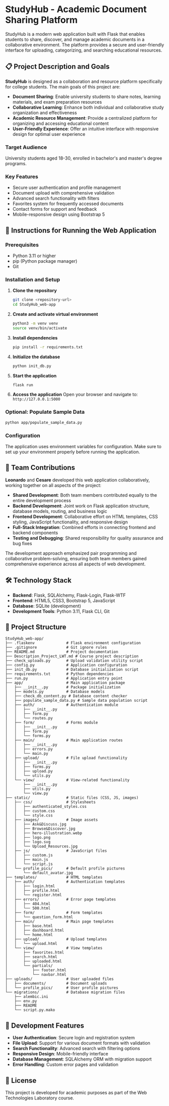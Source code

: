 # StudyHub - Academic Document Sharing Platform

StudyHub is a modern web application built with Flask that enables students to share, discover, and manage academic documents in a collaborative environment. The platform provides a secure and user-friendly interface for uploading, categorizing, and searching educational resources.

## 📋 Project Description and Goals

**StudyHub** is designed as a collaboration and resource platform specifically for college students. The main goals of this project are:

- **Document Sharing**: Enable university students to share notes, learning materials, and exam preparation resources
- **Collaborative Learning**: Enhance both individual and collaborative study organization and effectiveness
- **Academic Resource Management**: Provide a centralized platform for organizing and accessing educational content
- **User-Friendly Experience**: Offer an intuitive interface with responsive design for optimal user experience

### Target Audience
University students aged 18-30, enrolled in bachelor's and master's degree programs.

### Key Features
- Secure user authentication and profile management
- Document upload with comprehensive validation
- Advanced search functionality with filters
- Favorites system for frequently accessed documents
- Contact forms for support and feedback
- Mobile-responsive design using Bootstrap 5

## 🚀 Instructions for Running the Web Application

### Prerequisites
- Python 3.11 or higher
- pip (Python package manager)
- Git

### Installation and Setup

1. **Clone the repository**
   ```bash
   git clone <repository-url>
   cd StudyHub_web-app
   ```

2. **Create and activate virtual environment**
   ```bash
   python3 -m venv venv
   source venv/bin/activate
   ```

3. **Install dependencies**
   ```bash
   pip install -r requirements.txt
   ```

4. **Initialize the database**
   ```bash
   python init_db.py
   ```

5. **Start the application**
   ```bash
   flask run
   ```
 
6. **Access the application**
   Open your browser and navigate to: `http://127.0.0.1:5000`

### Optional: Populate Sample Data
```bash
python app/populate_sample_data.py
```

### Configuration
The application uses environment variables for configuration. Make sure to set up your environment properly before running the application.

## 👥 Team Contributions

**Leonardo** and **Cesare** developed this web application collaboratively, working together on all aspects of the project:

- **Shared Development**: Both team members contributed equally to the entire development process
- **Backend Development**: Joint work on Flask application structure, database models, routing, and business logic
- **Frontend Development**: Collaborative effort on HTML templates, CSS styling, JavaScript functionality, and responsive design
- **Full-Stack Integration**: Combined efforts in connecting frontend and backend components
- **Testing and Debugging**: Shared responsibility for quality assurance and bug fixes

The development approach emphasized pair programming and collaborative problem-solving, ensuring both team members gained comprehensive experience across all aspects of web development.

## 🛠️ Technology Stack

- **Backend**: Flask, SQLAlchemy, Flask-Login, Flask-WTF
- **Frontend**: HTML5, CSS3, Bootstrap 5, JavaScript
- **Database**: SQLite (development)
- **Development Tools**: Python 3.11, Flask CLI, Git

## 📁 Project Structure

```
StudyHub_web-app/
├── .flaskenv              # Flask environment configuration
├── .gitignore             # Git ignore rules
├── README.md              # Project documentation
├── Description_Project_LWT.md # Course project description
├── check_uploads.py       # Upload validation utility script
├── config.py              # Application configuration
├── init_db.py             # Database initialization script
├── requirements.txt       # Python dependencies
├── run.py                 # Application entry point
├── app/                   # Main application package
│   ├── __init__.py        # Package initialization
│   ├── models.py          # Database models
│   ├── check_db_content.py # Database content checker
│   ├── populate_sample_data.py # Sample data population script
│   ├── auth/              # Authentication module
│   │   ├── __init__.py
│   │   ├── form.py
│   │   └── routes.py
│   ├── form/              # Forms module
│   │   ├── __init__.py
│   │   ├── form.py
│   │   └── forms.py
│   ├── main/              # Main application routes
│   │   ├── __init__.py
│   │   ├── errors.py
│   │   └── main.py
│   ├── upload/            # File upload functionality
│   │   ├── __init__.py
│   │   ├── forms.py
│   │   ├── upload.py
│   │   └── utils.py
│   └── view/              # View-related functionality
│       ├── __init__.py
│       ├── utils.py
│       └── view.py
├── static/                # Static files (CSS, JS, images)
│   ├── css/               # Stylesheets
│   │   ├── authenticated_styles.css
│   │   ├── custom.css
│   │   └── style.css
│   ├── images/            # Image assets
│   │   ├── Ask&Discuss.jpg
│   │   ├── Browse&Discover.jpg
│   │   ├── hero-illustration.webp
│   │   ├── logo.png
│   │   ├── logo.svg
│   │   └── Upload_Resources.jpg
│   ├── js/                # JavaScript files
│   │   ├── custom.js
│   │   ├── main.js
│   │   └── script.js
│   └── profile_pics/      # Default profile pictures
│       └── default_avatar.jpg
├── templates/             # HTML templates
│   ├── auth/              # Authentication templates
│   │   ├── login.html
│   │   ├── profile.html
│   │   └── register.html
│   ├── errors/            # Error page templates
│   │   ├── 404.html
│   │   └── 500.html
│   ├── form/              # Form templates
│   │   └── question_form.html
│   ├── main/              # Main page templates
│   │   ├── base.html
│   │   ├── dashboard.html
│   │   └── home.html
│   ├── upload/            # Upload templates
│   │   └── upload.html
│   └── view/              # View templates
│       ├── favorites.html
│       ├── search.html
│       ├── uploaded.html
│       └── partials/
│           ├── footer.html
│           └── navbar.html
├── uploads/               # User uploaded files
│   ├── documents/         # Document uploads
│   └── profile_pics/      # User profile pictures
└── migrations/            # Database migration files
    ├── alembic.ini
    ├── env.py
    ├── README
    └── script.py.mako
```

## 🔧 Development Features

- **User Authentication**: Secure login and registration system
- **File Upload**: Support for various document formats with validation
- **Search Functionality**: Advanced search with filtering options
- **Responsive Design**: Mobile-friendly interface
- **Database Management**: SQLAlchemy ORM with migration support
- **Error Handling**: Custom error pages and validation

## 📄 License

This project is developed for academic purposes as part of the Web Technologies Laboratory course.